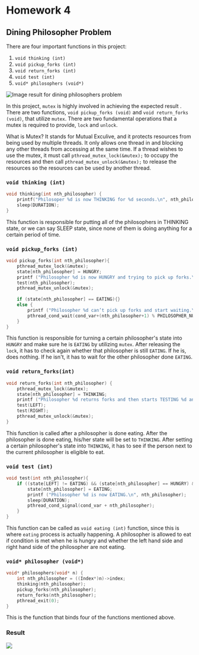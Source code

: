 # Homework 4

## Dining Philosopher Problem

There are four important functions in this project:

1. `void thinking (int)`
2. `void pickup_forks (int)`
3. `void return_forks (int)`
4. `void test (int)`
5. `void* philosophers (void*)`

![Image result for dining philosophers problem](https://cdncontribute.geeksforgeeks.org/wp-content/uploads/operating_system_din.png)

In this project, `mutex` is highly involved in achieving the expected result . There are two functions,  `void pickup_forks (void)` and  `void return_forks (void)`, that utilize `mutex`. There are two fundamental operations that a mutex is required to provide, `lock` and `unlock`.

What is Mutex? It stands for Mutual Exculive, and it protects resources from being used by multiple threads. It only allows one thread in and blocking any other threads from accessing at the same time. If a thread wishes to use the mutex, it must call `pthread_mutex_lock(&mutex);` to occupy the resources and then call `pthread_mutex_unlock(&mutex);` to release the resources so the resources can be used by another thread.



### `void thinking (int)`

```c
void thinking(int nth_philosopher) {
    printf("Philosoper %d is now THINKING for %d seconds.\n", nth_philosopher, DURATION);
    sleep(DURATION);
}
```

This function is responsible for putting all of the philosophers in THINKING state, or we can say SLEEP state, since none of them is doing anything for a certain period of time.



###  `void pickup_forks (int)`

```c
void pickup_forks(int nth_philosopher){
    pthread_mutex_lock(&mutex); 
    state[nth_philosopher] = HUNGRY;
    printf ("Philosopher %d is now HUNGRY and trying to pick up forks.\n", nth_philosopher);
    test(nth_philosopher);
    pthread_mutex_unlock(&mutex);
     
    if (state[nth_philosopher] == EATING){} 
    else {
        printf ("Philosopher %d can’t pick up forks and start waiting.\n", nth_philosopher);
        pthread_cond_wait(cond_var+(nth_philosopher+1) % PHILOSOPHER_NUMBER, &mutex);
    }
}
```

This function is responsible for turning a certain philosopher's state into `HUNGRY` and make sure he is `EATING` by utilizing `mutex`. After releasing the `lock`, it has to check again whether that philosopher is still `EATING`. If he is, does nothing. If he isn't, it has to wait for the other philosopher done `EATING`.



### `void return_forks(int)`

```c
void return_forks(int nth_philosopher) {
    pthread_mutex_lock(&mutex); 
    state[nth_philosopher] = THINKING;
    printf ("Philosopher %d returns forks and then starts TESTING %d and %d.\n", nth_philosopher, LEFT, RIGHT);
    test(LEFT); 
    test(RIGHT);
    pthread_mutex_unlock(&mutex); 
}
```

This function is called after a philosopher is done eating. After the philosopher is done eating, his/her state will be set to `THINKING`. After setting a certain philosopher's state into `THINKING`, it has to see if the person next to the current philosopher is eligible to eat. 



### `void test (int)`

```c
void test(int nth_philosopher){
    if ((state[LEFT] != EATING) && (state[nth_philosopher] == HUNGRY) && (state[RIGHT] != EATING)) {
        state[nth_philosopher] = EATING;
        printf ("Philosopher %d is now EATING.\n", nth_philosopher);
        sleep(DURATION);
        pthread_cond_signal(cond_var + nth_philosopher);
    }
}
```

This function can be called as `void eating (int)` function, since this is where `eating` process is actually happening. A philosopher is allowed to eat if condition is met when he is hungry and whether the left hand side and right hand side of the philosopher are not eating.



### `void* philosopher (void*)`

```c
void* philosophers(void* n) {
    int nth_philosopher = ((Index*)n)->index;
    thinking(nth_philosopher);
    pickup_forks(nth_philosopher);
    return_forks(nth_philosopher);
    pthread_exit(0);
}
```

This is the function that binds four of the functions mentioned above.

### Result

![](/home/johnbjohn/Pictures/result.png)